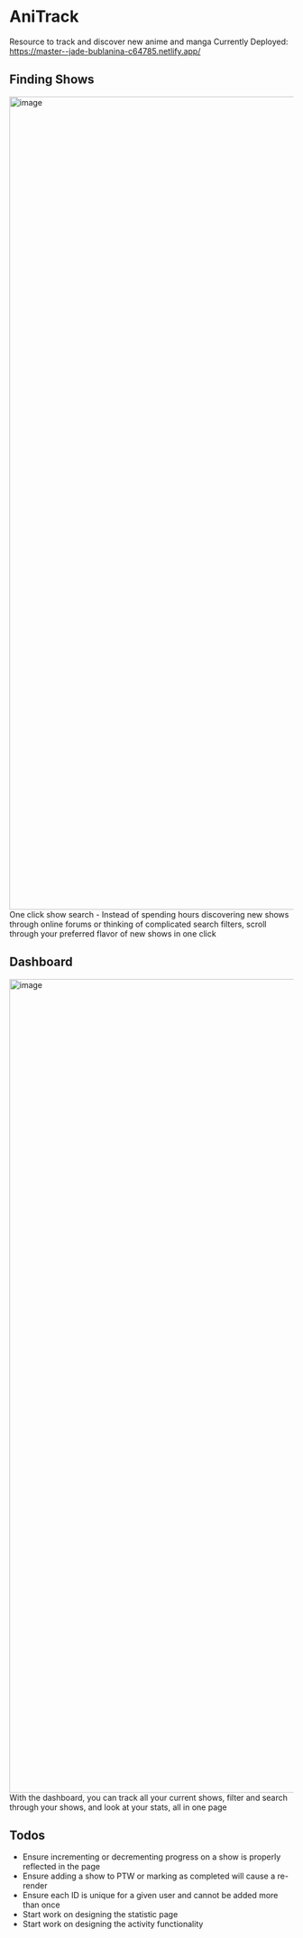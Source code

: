 # AniTrack

Resource to track and discover new anime and manga
Currently Deployed: https://master--jade-bublanina-c64785.netlify.app/

## Finding Shows

<img width="1442" alt="image" src="https://user-images.githubusercontent.com/31469009/179994499-ec12a0b1-7f8d-49f0-8793-2b156d7bb5b8.png">
One click show search - Instead of spending hours discovering new shows through online forums or thinking of complicated search filters, scroll through your preferred flavor of new shows in one click

## Dashboard

<img width="1443" alt="image" src="https://user-images.githubusercontent.com/31469009/179995477-deb65155-abdc-4035-a54b-63f1a5c67165.png">
With the dashboard, you can track all your current shows, filter and search through your shows, and look at your stats, all in one page

## Todos

- Ensure incrementing or decrementing progress on a show is properly reflected in the page
- Ensure adding a show to PTW or marking as completed will cause a re-render
- Ensure each ID is unique for a given user and cannot be added more than once
- Start work on designing the statistic page
- Start work on designing the activity functionality
